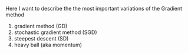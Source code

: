 Here I want to describe the the most important variations of the Gradient method
1. gradient method (GD)
2. stochastic gradient method (SGD)
3. steepest descent (SD)
4. heavy ball (aka momentum)



